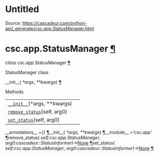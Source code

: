 # Untitled

Source: https://cascadeur.com/python-api/_generate/csc.app.StatusManager.html

# csc.app.StatusManager [¶](https://cascadeur.com/python-api/_generate/csc.app.StatusManager.html\#csc-app-statusmanager "Permalink to this heading")

_class_ csc.app.StatusManager [¶](https://cascadeur.com/python-api/_generate/csc.app.StatusManager.html#csc.app.StatusManager "Permalink to this definition")

StatusManager class

\_\_init\_\_( _\*args_, _\*\*kwargs_) [¶](https://cascadeur.com/python-api/_generate/csc.app.StatusManager.html#csc.app.StatusManager.__init__ "Permalink to this definition")

Methods

|     |     |
| --- | --- |
| [`__init__`](https://cascadeur.com/python-api/csc.html#csc.app.StatusManager.__init__ "csc.app.StatusManager.__init__")(\*args, \*\*kwargs) |  |
| [`remove_status`](https://cascadeur.com/python-api/csc.html#csc.app.StatusManager.remove_status "csc.app.StatusManager.remove_status")(self, arg0) |  |
| [`set_status`](https://cascadeur.com/python-api/csc.html#csc.app.StatusManager.set_status "csc.app.StatusManager.set_status")(self, arg0) |  |

\_\_annotations\_\_ _={}_ [¶](https://cascadeur.com/python-api/_generate/csc.app.StatusManager.html#csc.app.StatusManager.__annotations__ "Permalink to this definition")\_\_init\_\_( _\*args_, _\*\*kwargs_) [¶](https://cascadeur.com/python-api/_generate/csc.app.StatusManager.html#id0 "Permalink to this definition")\_\_module\_\_ _='csc.app'_ [¶](https://cascadeur.com/python-api/_generate/csc.app.StatusManager.html#csc.app.StatusManager.__module__ "Permalink to this definition")remove\_status( _self:csc.app.StatusManager_, _arg0:cascadeur::StatusInformer_)→[None](https://docs.python.org/3/library/constants.html#None "(in Python v3.13)") [¶](https://cascadeur.com/python-api/_generate/csc.app.StatusManager.html#csc.app.StatusManager.remove_status "Permalink to this definition")set\_status( _self:csc.app.StatusManager_, _arg0:cascadeur::StatusInformer_)→[None](https://docs.python.org/3/library/constants.html#None "(in Python v3.13)") [¶](https://cascadeur.com/python-api/_generate/csc.app.StatusManager.html#csc.app.StatusManager.set_status "Permalink to this definition")